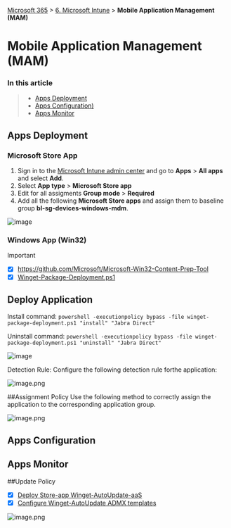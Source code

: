 [Microsoft 365](index.md#microsoft365) > [6. Microsoft Intune](m365-6-0-microsoft-intune.md) > **Mobile Application Management (MAM)**

# Mobile Application Management (MAM)

### In this article
>  * [Apps Deployment](m365-6-1-tenant-administration.md)
>   * [Apps Configuration)](#mobile-application-management-mam)
>   * [Apps Monitor](#mobile-device-management-mdm)


## Apps Deployment

### Microsoft Store App
1. Sign in to the [Microsoft Intune admin center](https://go.microsoft.com/fwlink/?linkid=2109431) and go to **Apps** > **All apps** and select **Add**.
2. Select **App type** > **Microsoft Store app**
3. Edit for all assigments **Group mode** > **Required**
4. Add all the following **Microsoft Store apps** and assign them to baseline group **bl-sg-devices-windows-mdm**.
  
![image](https://github.com/user-attachments/assets/a02d692b-e745-4d56-99a7-6db6a0571b46)


### Windows App (Win32)

> [!IMPORTANT]
> - [X] https://github.com/Microsoft/Microsoft-Win32-Content-Prep-Tool
> - [X] [Winget-Package-Deployment.ps1](https://www.google.nl)



## Deploy Application
Install command:
`powershell -executionpolicy bypass -file winget-package-deployment.ps1 "install" "Jabra Direct"`

Uninstall command:
`powershell -executionpolicy bypass -file winget-package-deployment.ps1 "uninstall" "Jabra Direct"`

![image](https://github.com/user-attachments/assets/9af95f9e-5110-4ea0-8410-ae09777bf3d7)


Detection Rule:
Configure the following detection rule forthe application:

![image.png](/.attachments/image-d543bf81-5469-4be5-896d-bc1128e490dd.png)

##Assignment Policy
Use the following method to correctly assign the application to the corresponding application group. 

![image.png](/.attachments/image-869f1053-27c7-41b0-ba03-c47b42f0dcd9.png)




## Apps Configuration


## Apps Monitor




##Update Policy
- [X] [Deploy Store-app Winget-AutoUpdate-aaS](https://apps.microsoft.com/detail/xp89bsk82w9j28?amp%3Bgl=US&hl=en-us&gl=NL) 
- [X] [Configure Winget-AutoUpdate ADMX templates](https://github.com/Romanitho/Winget-AutoUpdate/tree/main/Sources/Policies/ADMX) 

![image.png](/.attachments/image-4e1022c5-7c6a-4b60-8d72-653acd019686.png)
